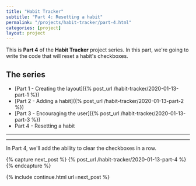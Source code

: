 ```yaml
---
title: "Habit Tracker"
subtitle: "Part 4: Resetting a habit"
permalink: "/projects/habit-tracker/part-4.html"
categories: [project]
layout: project
---
```

This is **Part 4** of the **Habit Tracker** project series. In this part, we're going to write the code that will reset a habit's checkboxes.

## The series

* [Part 1 - Creating the layout]({% post_url /habit-tracker/2020-01-13-part-1 %})
* [Part 2 - Adding a habit]({% post_url /habit-tracker/2020-01-13-part-2 %})
* [Part 3 - Encouraging the user]({% post_url /habit-tracker/2020-01-13-part-3 %})
* Part 4 - Resetting a habit

----------

------
In Part 4, we'll add the ability to clear the checkboxes in a row.

{% capture next_post %}
  {% post_url /habit-tracker/2020-01-13-part-4 %}
{% endcapture %}

{% include continue.html url=next_post %}